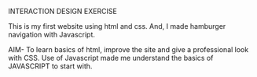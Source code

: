 INTERACTION DESIGN EXERCISE

This is my first website using html and css. And, I made hamburger navigation with Javascript.

AIM- To learn basics of html, improve the site and give a professional look with CSS. Use of Javascript made me understand the basics of JAVASCRIPT to start with.
